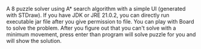 A 8 puzzle solver using A* search algorithm with a simple UI (generated with STDraw).
If you have JDK or JRE 21.0.2, you can directly run executable jar file after you give permission
to file.
You can play with Board to solve the problem. After you figure out that you can't solve with a minimum
movement, press enter than program will solve puzzle for you and will show the solution.
